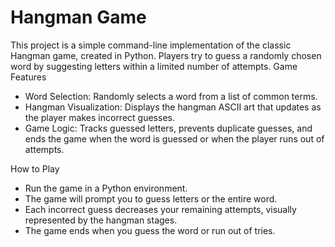 # Hangman Game

This project is a simple command-line implementation of the classic Hangman game, created in Python. Players try to guess a randomly chosen word by suggesting letters within a limited number of attempts.
Game Features

   - Word Selection: Randomly selects a word from a list of common terms.
   - Hangman Visualization: Displays the hangman ASCII art that updates as the player makes incorrect guesses.
   - Game Logic: Tracks guessed letters, prevents duplicate guesses, and ends the game when the word is guessed or when the player runs out of attempts.

How to Play

  - Run the game in a Python environment.
  - The game will prompt you to guess letters or the entire word.
  - Each incorrect guess decreases your remaining attempts, visually represented by the hangman stages.
  - The game ends when you guess the word or run out of tries.
